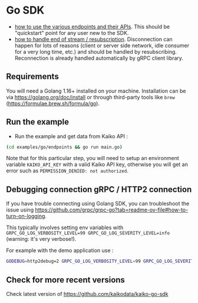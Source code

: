 # Go SDK

- [how to use the various endpoints and their APIs](endpoints/main.go).
This should be "quickstart" point for any user new to the SDK.
- [how to handle end of stream / resubscription](resubscribe/main.go).
Disconnection can happen for lots of reasons (client or server side network, idle consumer for a very long time, etc.) and should be handled by resubscribing. Reconnection is already handled automatically by gRPC client library.

## Requirements

You will need a Golang 1.16+ installed on your machine.
Installation can be via <https://golang.org/doc/install> or through third-party tools like `brew` (<https://formulae.brew.sh/formula/go>).

## Run the example

- Run the example and get data from Kaiko API :

```bash
(cd examples/go/endpoints && go run main.go)
```

Note that for this particular step, you will need to setup an environment variable `KAIKO_API_KEY` with a valid Kaiko API key, otherwise you will get an error such as `PERMISSION_DENIED: not authorized`.

## Debugging connection gRPC / HTTP2 connection

If you have trouble connecting using Golang SDK, you can troubleshoot the issue using <https://github.com/grpc/grpc-go?tab=readme-ov-file#how-to-turn-on-logging>.

This typically involves setting env variables with `GRPC_GO_LOG_VERBOSITY_LEVEL=99 GRPC_GO_LOG_SEVERITY_LEVEL=info` (warning: it's very verbose!).

For example with the demo application use :

```bash
GODEBUG=http2debug=2 GRPC_GO_LOG_VERBOSITY_LEVEL=99 GRPC_GO_LOG_SEVERITY_LEVEL=info go run main.go
```

## Check for more recent versions

Check latest version of <https://github.com/kaikodata/kaiko-go-sdk>
